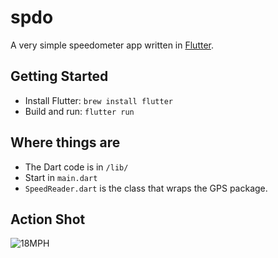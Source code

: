 # spdo

A very simple speedometer app written in [Flutter](https://flutter.dev).

## Getting Started

 * Install Flutter: `brew install flutter`
 * Build and run: `flutter run`

## Where things are
 * The Dart code is in `/lib/`
 * Start in `main.dart` 
 * `SpeedReader.dart` is the class that wraps the GPS package.

## Action Shot
![18MPH](https://user-images.githubusercontent.com/578572/120377563-24b9a900-c2d2-11eb-92d1-16d79ef02c0d.PNG)
